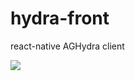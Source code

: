 # hydra-front
react-native AGHydra client

![](https://user-images.githubusercontent.com/23015353/48736326-3de63700-ec4b-11e8-95ab-9f09d889bdfe.png)
